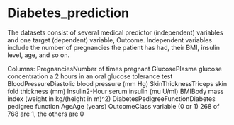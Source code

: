 # Diabetes_prediction
The datasets consist of several medical predictor (independent) variables and one target (dependent) variable, Outcome. Independent variables include the number of pregnancies the patient has had, their BMI, insulin level, age, and so on.

Columns:
PregnanciesNumber of times pregnant
GlucosePlasma glucose concentration a 2 hours in an oral glucose tolerance test
BloodPressureDiastolic blood pressure (mm Hg)
SkinThicknessTriceps skin fold thickness (mm)
Insulin2-Hour serum insulin (mu U/ml)
BMIBody mass index (weight in kg/(height in m)^2)
DiabetesPedigreeFunctionDiabetes pedigree function
AgeAge (years)
OutcomeClass variable (0 or 1) 268 of 768 are 1, the others are 0
